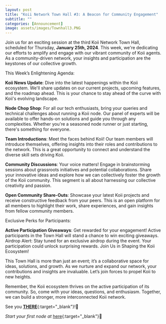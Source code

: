 ```yaml
---
layout: post
title: "Koii Network Town Hall #3: A Beacon for Community Engagement"
subtitle: ""
categories: [Announcement]
image: assets/images/Townhall3.PNG
---
```

Join us for an exciting session at the third Koii Network Town Hall, scheduled for Thursday, **January 25th, 2024**. This week, we're dedicating our efforts to amplify and engage with our vibrant community of Koii agents. As a community-driven network, your insights and participation are the keystones of our collective growth.

This Week’s Enlightening Agenda:

**Koii News Update**: Dive into the latest happenings within the Koii ecosystem. We'll share updates on our current projects, upcoming features, and the roadmap ahead. This is your chance to stay ahead of the curve with Koii's evolving landscape.

**Node Chop Shop**: For all our tech enthusiasts, bring your queries and technical challenges about running a Koii node. Our panel of experts will be available to offer hands-on solutions and guide you through any complexities. Whether you're a seasoned node runner or just starting, there's something for everyone.

**Team Introductions**: Meet the faces behind Koii! Our team members will introduce themselves, offering insights into their roles and contributions to the network. This is a great opportunity to connect and understand the diverse skill sets driving Koii.

**Community Discussions**: Your voice matters! Engage in brainstorming sessions about grassroots initiatives and potential collaborations. Share your innovative ideas and explore how we can collectively foster the growth of the Koii community. This segment is all about harnessing our collective creativity and passion.

**Open Community Share-Outs**: Showcase your latest Koii projects and receive constructive feedback from your peers. This is an open platform for all members to highlight their work, share experiences, and gain insights from fellow community members.

Exclusive Perks for Participants:

**Active Participation Giveaways**: Get rewarded for your engagement! Active participants in the Town Hall will stand a chance to win exciting giveaways.
Airdrop Alert: Stay tuned for an exclusive airdrop during the event. Your participation could unlock surprising rewards.
Join Us in Shaping the Koii Ecosystem!

This Town Hall is more than just an event; it’s a collaborative space for ideas, solutions, and growth. As we nurture and expand our network, your contributions and insights are invaluable. Let’s join forces to propel Koii to new heights.

Remember, the Koii ecosystem thrives on the active participation of its community. So, come with your ideas, questions, and enthusiasm. Together, we can build a stronger, more interconnected Koii network.

See you [**THERE**](https://lu.ma/xzy5tbtu){:target="\_blank"}!🌟

*Start your first node at* [here](https://koii.network/node?&utm_campaign=node&utm_medium=koii&utm_source=blog){:target="\_blank"}🌟